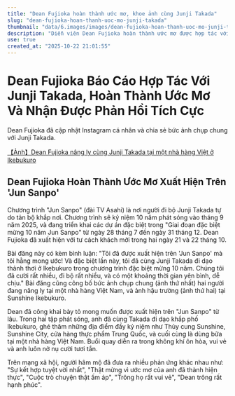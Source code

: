 ```yaml
---
title: "Dean Fujioka hoàn thành ước mơ, khoe ảnh cùng Junji Takada"
slug: "dean-fujioka-hoan-thanh-uoc-mo-junji-takada"
thumbnail: "data/6.images/images/dean-fujioka-hoan-thanh-uoc-mo-junji-takada.webp"
description: "Diễn viên Dean Fujioka hoàn thành ước mơ được hợp tác với diễn viên gạo cội Junji Takada trong chương trình 'Jun Sanpo', nhận được sự hưởng ứng từ người hâm mộ."
use: true
created_at: "2025-10-22 21:01:55"
---
```


# Dean Fujioka Báo Cáo Hợp Tác Với Junji Takada, Hoàn Thành Ước Mơ Và Nhận Được Phản Hồi Tích Cực

Dean Fujioka đã cập nhật Instagram cá nhân và chia sẻ bức ảnh chụp chung với Junji Takada.

[【Ảnh】Dean Fujioka nâng ly cùng Junji Takada tại một nhà hàng Việt ở Ikebukuro](https://www.thefirsttimes.jp/news/0000707403/attachment-sns/)

## Dean Fujioka Hoàn Thành Ước Mơ Xuất Hiện Trên 'Jun Sanpo'

Chương trình "Jun Sanpo" (đài TV Asahi) là nơi người đi bộ Junji Takada tự do tản bộ khắp nơi. Chương trình sẽ kỷ niệm 10 năm phát sóng vào tháng 9 năm 2025, và đang triển khai các dự án đặc biệt trong "Giai đoạn đặc biệt mừng 10 năm Jun Sanpo" từ ngày 28 tháng 7 đến ngày 31 tháng 12. Dean Fujioka đã xuất hiện với tư cách khách mời trong hai ngày 21 và 22 tháng 10.

Bài đăng này có kèm bình luận: "Tôi đã được xuất hiện trên 'Jun Sanpo' mà tôi hằng mong ước! Và đặc biệt lần này, tôi đã cùng Junji Takada đi dạo thảnh thơi ở Ikebukuro trong chương trình đặc biệt mừng 10 năm. Chúng tôi đã cười rất nhiều, đi bộ rất nhiều, và có một khoảng thời gian yên bình, dễ chịu." Bài đăng cũng công bố bức ảnh chụp chung (ảnh thứ nhất) hai người đang nâng ly tại một nhà hàng Việt Nam, và ảnh hậu trường (ảnh thứ hai) tại Sunshine Ikebukuro.

Dean đã công khai bày tỏ mong muốn được xuất hiện trên "Jun Sanpo" từ lâu. Trong hai tập phát sóng, anh đã cùng Takada đi dạo khắp phố Ikebukuro, ghé thăm những địa điểm đầy kỷ niệm như Thủy cung Sunshine, Sunshine City, cửa hàng thực phẩm Trung Quốc, và cuối cùng là dùng bữa tại một nhà hàng Việt Nam. Buổi quay diễn ra trong không khí ôn hòa, vui vẻ và anh luôn nở nụ cười tươi tắn.

Trên mạng xã hội, người hâm mộ đã đưa ra nhiều phản ứng khác nhau như: "Sự kết hợp tuyệt vời nhất", "Thật mừng vì ước mơ của anh đã thành hiện thực", "Cuộc trò chuyện thật ấm áp", "Trông họ rất vui vẻ", "Dean trông rất hạnh phúc".